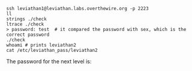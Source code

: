 ```shell
ssh leviathan1@leviathan.labs.overthewire.org -p 2223
ll
strings ./check
ltrace ./check
> password: test  # it compared the password with sex, which is the correct password
./check
whoami # prints leviathan2
cat /etc/leviathan_pass/leviathan2
```

The password for the next level is: <!-- NsN1HwFoyN -->